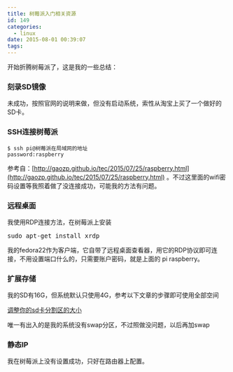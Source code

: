 ```yaml
---
title: 树莓派入门相关资源
id: 149
categories:
  - linux
date: 2015-08-01 00:39:07
tags:
---
```


开始折腾树莓派了，这是我的一些总结：

### 刻录SD镜像

未成功，按照官网的说明来做，但没有启动系统，索性从淘宝上买了一个做好的SD卡。

### SSH连接树莓派

    $ ssh pi@树莓派在局域网的地址
    password:raspberry

参考自：[http://gaozp.github.io/tec/2015/07/25/raspberry.html](http://gaozp.github.io/tec/2015/07/25/raspberry.html) 。不过这里面的wifi密码设置等我照着做了没连接成功，可能我的方法有问题。

### 远程桌面

我使用RDP连接方法，在树莓派上安装
<pre>sudo apt-get install xrdp</pre>
我的fedora22作为客户端，它自带了远程桌面查看器，用它的RDP协议即可连接，不用设置端口什么的，只需要账户密码，就是上面的 pi raspberry。

### 扩展存储

我的SD有16G，但系统默认只使用4G，参考以下文章的步骤即可使用全部空间

[调整你的sd卡分割区的大小](http://www.rs-online.com/designspark/electronics/knowledge-item/raspberry-pi---%E8%B0%83%E6%95%B4%E4%BD%A0%E7%9A%84sd%E5%8D%A1%E5%88%86%E5%89%B2%E5%8C%BA%E7%9A%84%E5%A4%A7%E5%B0%8F)

唯一有出入的是我的系统没有swap分区，不过照做没问题，以后再加swap

### 静态IP

我在树莓派上没有设置成功，只好在路由器上配置。

&nbsp;

&nbsp;